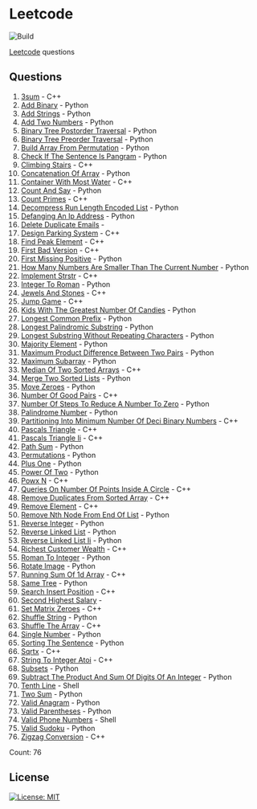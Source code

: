 # Leetcode

![Build](https://github.com/Zeyu-Li/leetcode/workflows/Generate%20MD/badge.svg)

[Leetcode](https://leetcode.com/) questions



## Questions 
 1. [3sum](https://leetcode.com/problems/3sum) - C++ 
 2. [Add Binary](https://leetcode.com/problems/add-binary) - Python 
 3. [Add Strings](https://leetcode.com/problems/add-strings) - Python 
 4. [Add Two Numbers](https://leetcode.com/problems/add-two-numbers) - Python 
 5. [Binary Tree Postorder Traversal](https://leetcode.com/problems/binary-tree-postorder-traversal) - Python 
 6. [Binary Tree Preorder Traversal](https://leetcode.com/problems/binary-tree-preorder-traversal) - Python 
 7. [Build Array From Permutation](https://leetcode.com/problems/build-array-from-permutation) - Python 
 8. [Check If The Sentence Is Pangram](https://leetcode.com/problems/check-if-the-sentence-is-pangram) - Python 
 9. [Climbing Stairs](https://leetcode.com/problems/climbing-stairs) - C++ 
 10. [Concatenation Of Array](https://leetcode.com/problems/concatenation-of-array) - Python 
 11. [Container With Most Water](https://leetcode.com/problems/container-with-most-water) - C++ 
 12. [Count And Say](https://leetcode.com/problems/count-and-say) - Python 
 13. [Count Primes](https://leetcode.com/problems/count-primes) - C++ 
 14. [Decompress Run Length Encoded List](https://leetcode.com/problems/decompress-run-length-encoded-list) - Python 
 15. [Defanging An Ip Address](https://leetcode.com/problems/defanging-an-ip-address) - Python 
 16. [Delete Duplicate Emails](https://leetcode.com/problems/delete-duplicate-emails) -  
 17. [Design Parking System](https://leetcode.com/problems/design-parking-system) - C++ 
 18. [Find Peak Element](https://leetcode.com/problems/find-peak-element) - C++ 
 19. [First Bad Version](https://leetcode.com/problems/first-bad-version) - C++ 
 20. [First Missing Positive](https://leetcode.com/problems/first-missing-positive) - Python 
 21. [How Many Numbers Are Smaller Than The Current Number](https://leetcode.com/problems/how-many-numbers-are-smaller-than-the-current-number) - Python 
 22. [Implement Strstr](https://leetcode.com/problems/implement-strstr) - C++ 
 23. [Integer To Roman](https://leetcode.com/problems/integer-to-roman) - Python 
 24. [Jewels And Stones](https://leetcode.com/problems/jewels-and-stones) - C++ 
 25. [Jump Game](https://leetcode.com/problems/jump-game) - C++ 
 26. [Kids With The Greatest Number Of Candies](https://leetcode.com/problems/kids-with-the-greatest-number-of-candies) - Python 
 27. [Longest Common Prefix](https://leetcode.com/problems/longest-common-prefix) - Python 
 28. [Longest Palindromic Substring](https://leetcode.com/problems/longest-palindromic-substring) - Python 
 29. [Longest Substring Without Repeating Characters](https://leetcode.com/problems/longest-substring-without-repeating-characters) - Python 
 30. [Majority Element](https://leetcode.com/problems/majority-element) - Python 
 31. [Maximum Product Difference Between Two Pairs](https://leetcode.com/problems/maximum-product-difference-between-two-pairs) - Python 
 32. [Maximum Subarray](https://leetcode.com/problems/maximum-subarray) - Python 
 33. [Median Of Two Sorted Arrays](https://leetcode.com/problems/median-of-two-sorted-arrays) - C++ 
 34. [Merge Two Sorted Lists](https://leetcode.com/problems/merge-two-sorted-lists) - Python 
 35. [Move Zeroes](https://leetcode.com/problems/move-zeroes) - Python 
 36. [Number Of Good Pairs](https://leetcode.com/problems/number-of-good-pairs) - C++ 
 37. [Number Of Steps To Reduce A Number To Zero](https://leetcode.com/problems/number-of-steps-to-reduce-a-number-to-zero) - Python 
 38. [Palindrome Number](https://leetcode.com/problems/palindrome-number) - Python 
 39. [Partitioning Into Minimum Number Of Deci Binary Numbers](https://leetcode.com/problems/partitioning-into-minimum-number-of-deci-binary-numbers) - C++ 
 40. [Pascals Triangle](https://leetcode.com/problems/pascals-triangle) - C++ 
 41. [Pascals Triangle Ii](https://leetcode.com/problems/pascals-triangle-ii) - C++ 
 42. [Path Sum](https://leetcode.com/problems/path-sum) - Python 
 43. [Permutations](https://leetcode.com/problems/permutations) - Python 
 44. [Plus One](https://leetcode.com/problems/plus-one) - Python 
 45. [Power Of Two](https://leetcode.com/problems/power-of-two) - Python 
 46. [Powx N](https://leetcode.com/problems/powx-n) - C++ 
 47. [Queries On Number Of Points Inside A Circle](https://leetcode.com/problems/queries-on-number-of-points-inside-a-circle) - C++ 
 48. [Remove Duplicates From Sorted Array](https://leetcode.com/problems/remove-duplicates-from-sorted-array) - C++ 
 49. [Remove Element](https://leetcode.com/problems/remove-element) - C++ 
 50. [Remove Nth Node From End Of List](https://leetcode.com/problems/remove-nth-node-from-end-of-list) - Python 
 51. [Reverse Integer](https://leetcode.com/problems/reverse-integer) - Python 
 52. [Reverse Linked List](https://leetcode.com/problems/reverse-linked-list) - Python 
 53. [Reverse Linked List Ii](https://leetcode.com/problems/reverse-linked-list-ii) - Python 
 54. [Richest Customer Wealth](https://leetcode.com/problems/richest-customer-wealth) - C++ 
 55. [Roman To Integer](https://leetcode.com/problems/roman-to-integer) - Python 
 56. [Rotate Image](https://leetcode.com/problems/rotate-image) - Python 
 57. [Running Sum Of 1d Array](https://leetcode.com/problems/running-sum-of-1d-array) - C++ 
 58. [Same Tree](https://leetcode.com/problems/same-tree) - Python 
 59. [Search Insert Position](https://leetcode.com/problems/search-insert-position) - C++ 
 60. [Second Highest Salary](https://leetcode.com/problems/second-highest-salary) -  
 61. [Set Matrix Zeroes](https://leetcode.com/problems/set-matrix-zeroes) - C++ 
 62. [Shuffle String](https://leetcode.com/problems/shuffle-string) - Python 
 63. [Shuffle The Array](https://leetcode.com/problems/shuffle-the-array) - C++ 
 64. [Single Number](https://leetcode.com/problems/single-number) - Python 
 65. [Sorting The Sentence](https://leetcode.com/problems/sorting-the-sentence) - Python 
 66. [Sqrtx](https://leetcode.com/problems/sqrtx) - C++ 
 67. [String To Integer Atoi](https://leetcode.com/problems/string-to-integer-atoi) - C++ 
 68. [Subsets](https://leetcode.com/problems/subsets) - Python 
 69. [Subtract The Product And Sum Of Digits Of An Integer](https://leetcode.com/problems/subtract-the-product-and-sum-of-digits-of-an-integer) - Python 
 70. [Tenth Line](https://leetcode.com/problems/tenth-line) - Shell 
 71. [Two Sum](https://leetcode.com/problems/two-sum) - Python 
 72. [Valid Anagram](https://leetcode.com/problems/valid-anagram) - Python 
 73. [Valid Parentheses](https://leetcode.com/problems/valid-parentheses) - Python 
 74. [Valid Phone Numbers](https://leetcode.com/problems/valid-phone-numbers) - Shell 
 75. [Valid Sudoku](https://leetcode.com/problems/valid-sudoku) - Python 
 76. [Zigzag Conversion](https://leetcode.com/problems/zigzag-conversion) - C++ 

Count: 76


## License

[![License: MIT](https://img.shields.io/badge/License-MIT-blue.svg)](https://opensource.org/licenses/MIT)